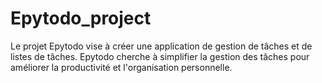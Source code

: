 # Epytodo_project
Le projet Epytodo vise à créer une application de gestion de tâches et de listes de tâches. Epytodo cherche à simplifier la gestion des tâches pour améliorer la productivité et l'organisation personnelle.
